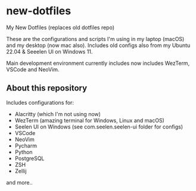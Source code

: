 # new-dotfiles
My New Dotfiles (replaces old dotfiles repo)

These are the configurations and scripts I'm using in my laptop (macOS) and my desktop (now mac also). Includes old configs also from my Ubuntu 22.04 & Seeelen UI on Windows 11.

Main development environment currently includes now includes WezTerm, VSCode and NeoVim.

## About this repository
Includes configurations for:

- Alacritty (which I'm not using now)
- WezTerm (amazing terminal for Windows, Linux and macOS)
- Seelen UI on Windows (see com.seelen.seelen-ui folder for configs)
- VSCode
- NeoVim
- Pycharm
- Python
- PostgreSQL
- ZSH
- Zellij

and more..

